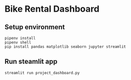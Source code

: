 # Bike Rental Dashboard

## Setup environment
```
pipenv install
pipenv shell
pip install pandas matplotlib seaborn jupyter streamlit
```

## Run steamlit app
```
streamlit run project_dashboard.py
```